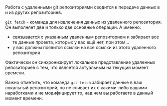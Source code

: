 Работа с удаленными git репозиториями сводится к передаче данных в и из других репозиториев.

`git fetch` - команда для извлечения данных из удаленного репозитория. Он выполняет две и только две основные операции.
А именно:
 - связывается с указанным удаленным репозиторием и забирает все те данные проекта, которых у вас ещё нет, при этом...
 - у вас должны появится ссылки на все ссылки из этого удаленного репозитория

Фактически он синхронизирует локальное представление удаленных репозиториев с тем, что является актуальным на текущий момент времени.

Важно отметить, что команда `git fetch` забирает данные в ваш локальный репозиторий, но не сливает их с какими-либо вашими наработками и не модифицирует то, над чем вы работаете в данный момент времени.